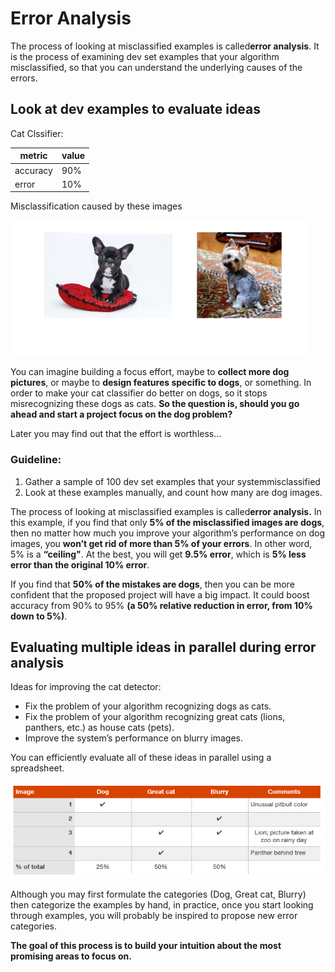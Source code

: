 # Error Analysis

The process of looking at misclassified examples is called **​error analysis​**. It is the process of examining dev set examples that your algorithm misclassified, so that you can understand the underlying causes of the errors.

## Look at dev examples to evaluate ideas

Cat Clssifier:


| metric|value  |
| --- | --- |
|accuracy     | 90%    |
|error   |10%   |

Misclassification caused by these images

![](images/067-error-analysis-5ba83117.png)

You can imagine building a focus effort, maybe to **collect more dog pictures**, or maybe to **design features specific to dogs**, or something. In order to make your cat classifier do better on dogs, so it stops misrecognizing these dogs as cats. **So the question is, should you go ahead and start a project focus on the dog problem?**

Later you may find out that the effort is worthless...

### Guideline:
1. Gather a sample of 100 dev set examples that your system ​misclassified
2. Look at these examples manually, and count how many are dog images.

The process of looking at misclassified examples is called **​error analysis​.** In this example, if you find that only **5% of the misclassified images are dogs**, then no matter how much you improve your algorithm’s performance on dog images, you **won’t get rid of more than 5% of your errors**.  In other word, 5% is a **“ceiling"**. At the best, you will get **9.5% error**, which is **5% less error than the original 10% error**.

If you find that **50% of the mistakes are dogs**, then you can be more confident that the proposed project will have a big impact. It could boost accuracy from 90% to 95% **(a 50% relative reduction in error, from 10% down to 5%)**.

## Evaluating multiple ideas in parallel during error analysis

Ideas for improving the cat detector:
- Fix the problem of your algorithm recognizing ​dogs as cats.
- Fix the problem of your algorithm recognizing ​great cats​ (lions, panthers, etc.) as house cats (pets).
- Improve the system’s performance on ​blurry​ images.

You can efficiently evaluate all of these ideas in parallel using a spreadsheet.

![](images/067-error-analysis-49627f5b.png)

Although you may first formulate the categories (Dog, Great cat, Blurry) then categorize the examples by hand, in practice, once you start looking through examples, you will probably be inspired to propose new error categories.

**The goal of this process is to build your intuition about the most promising areas to focus on.**
